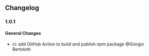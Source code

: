 ## Changelog

### 1.0.1

#### General Changes

- ci: add GitHub Action to build and publish npm package @Giorgio Bertolotti 
